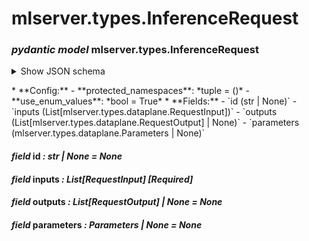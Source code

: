 # mlserver.types.InferenceRequest

### *pydantic model* mlserver.types.InferenceRequest

<p><details  class="autodoc_pydantic_collapsable_json">
<summary>Show JSON schema</summary>
```json
{
   "title": "InferenceRequest",
   "type": "object",
   "properties": {
      "id": {
         "anyOf": [
            {
               "type": "string"
            },
            {
               "type": "null"
            }
         ],
         "default": null,
         "title": "Id"
      },
      "parameters": {
         "anyOf": [
            {
               "$ref": "#/$defs/Parameters"
            },
            {
               "type": "null"
            }
         ],
         "default": null
      },
      "inputs": {
         "items": {
            "$ref": "#/$defs/RequestInput"
         },
         "title": "Inputs",
         "type": "array"
      },
      "outputs": {
         "anyOf": [
            {
               "items": {
                  "$ref": "#/$defs/RequestOutput"
               },
               "type": "array"
            },
            {
               "type": "null"
            }
         ],
         "default": null,
         "title": "Outputs"
      }
   },
   "$defs": {
      "Datatype": {
         "enum": [
            "BOOL",
            "UINT8",
            "UINT16",
            "UINT32",
            "UINT64",
            "INT8",
            "INT16",
            "INT32",
            "INT64",
            "FP16",
            "FP32",
            "FP64",
            "BYTES"
         ],
         "title": "Datatype",
         "type": "string"
      },
      "Parameters": {
         "additionalProperties": true,
         "properties": {
            "content_type": {
               "anyOf": [
                  {
                     "type": "string"
                  },
                  {
                     "type": "null"
                  }
               ],
               "default": null,
               "title": "Content Type"
            },
            "headers": {
               "anyOf": [
                  {
                     "type": "object"
                  },
                  {
                     "type": "null"
                  }
               ],
               "default": null,
               "title": "Headers"
            }
         },
         "title": "Parameters",
         "type": "object"
      },
      "RequestInput": {
         "properties": {
            "name": {
               "title": "Name",
               "type": "string"
            },
            "shape": {
               "items": {
                  "type": "integer"
               },
               "title": "Shape",
               "type": "array"
            },
            "datatype": {
               "$ref": "#/$defs/Datatype"
            },
            "parameters": {
               "anyOf": [
                  {
                     "$ref": "#/$defs/Parameters"
                  },
                  {
                     "type": "null"
                  }
               ],
               "default": null
            },
            "data": {
               "$ref": "#/$defs/TensorData"
            }
         },
         "required": [
            "name",
            "shape",
            "datatype",
            "data"
         ],
         "title": "RequestInput",
         "type": "object"
      },
      "RequestOutput": {
         "properties": {
            "name": {
               "title": "Name",
               "type": "string"
            },
            "parameters": {
               "anyOf": [
                  {
                     "$ref": "#/$defs/Parameters"
                  },
                  {
                     "type": "null"
                  }
               ],
               "default": null
            }
         },
         "required": [
            "name"
         ],
         "title": "RequestOutput",
         "type": "object"
      },
      "TensorData": {
         "anyOf": [
            {
               "items": {},
               "type": "array"
            },
            {}
         ],
         "title": "TensorData"
      }
   },
   "required": [
      "inputs"
   ]
}
```

</details></p>
* **Config:**
  - **protected_namespaces**: *tuple = ()*
  - **use_enum_values**: *bool = True*
* **Fields:**
  - `id (str | None)`
  - `inputs (List[mlserver.types.dataplane.RequestInput])`
  - `outputs (List[mlserver.types.dataplane.RequestOutput] | None)`
  - `parameters (mlserver.types.dataplane.Parameters | None)`

#### *field* id *: str | None* *= None*

#### *field* inputs *: List[RequestInput]* *[Required]*

#### *field* outputs *: List[RequestOutput] | None* *= None*

#### *field* parameters *: Parameters | None* *= None*
